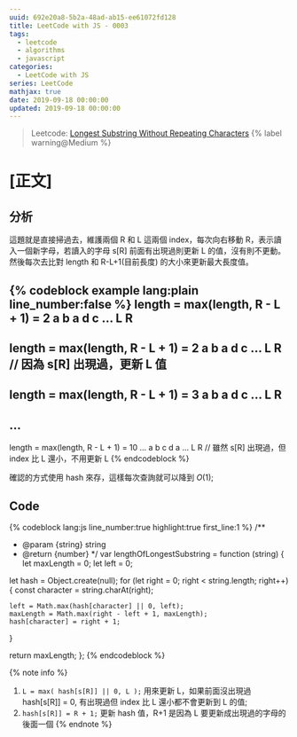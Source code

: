 ```yaml
---
uuid: 692e20a8-5b2a-48ad-ab15-ee61072fd128
title: LeetCode with JS - 0003
tags:
  - leetcode
  - algorithms
  - javascript
categories:
  - LeetCode with JS
series: LeetCode
mathjax: true
date: 2019-09-18 00:00:00
updated: 2019-09-18 00:00:00
---
```


> Leetcode: [Longest Substring Without Repeating Characters](https://leetcode.com/problems/longest-substring-without-repeating-characters/) {% label warning@Medium %}

<!--more-->

# [正文]

## 分析

這題就是直接掃過去，維護兩個 R 和 L 這兩個 index，每次向右移動 R，表示讀入一個新字母，若讀入的字母 s[R] 前面有出現過則更新 L 的值，沒有則不更動。然後每次去比對 length 和 R-L+1(目前長度) 的大小來更新最大長度值。

{% codeblock example lang:plain line_number:false %}
length = max(length, R - L + 1) = 2
a b a d c ...
L R
-------------------
length = max(length, R - L + 1) = 2
a b a d c ...
  L R                                 // 因為 s[R] 出現過，更新 L 值
-------------------
length = max(length, R - L + 1) = 3
a b a d c ...
  L   R
-------------------
...
-------------------
length = max(length, R - L + 1) = 10
... a b c d a ...
      L     R                         // 雖然 s[R] 出現過，但 index 比 L 還小，不用更新 L
{% endcodeblock %}

確認的方式使用 hash 來存，這樣每次查詢就可以降到 $O(1)$;

## Code

{% codeblock lang:js line_number:true highlight:true first_line:1 %}
/**
 * @param {string} string
 * @return {number}
 */
var lengthOfLongestSubstring = function (string) {
  let maxLength = 0;
  let left = 0;

  let hash = Object.create(null);
  for (let right = 0; right < string.length; right++) {
    const character = string.charAt(right);

    left = Math.max(hash[character] || 0, left);
    maxLength = Math.max(right - left + 1, maxLength);
    hash[character] = right + 1;
  }

  return maxLength;
};
{% endcodeblock %}

{% note info %}
1. `L = max( hash[s[R]] || 0, L );` 用來更新 L，如果前面沒出現過 hash[s[R]] = 0, 有出現過但 index 比 L 還小都不會更新到 L 的值;
2. `hash[s[R]] = R + 1;` 更新 hash 值，R+1 是因為 L 要更新成出現過的字母的後面一個
{% endnote %}
